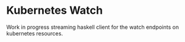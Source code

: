 # Kubernetes Watch
Work in progress streaming haskell client for the watch endpoints on kubernetes resources.
